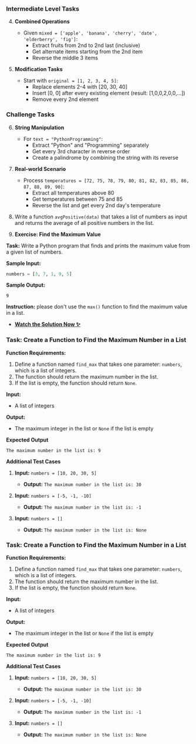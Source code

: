 ### **Intermediate Level Tasks**
4. **Combined Operations**
   - Given `mixed = ['apple', 'banana', 'cherry', 'date', 'elderberry', 'fig']`:
     - Extract fruits from 2nd to 2nd last (inclusive)
     - Get alternate items starting from the 2nd item
     - Reverse the middle 3 items

5. **Modification Tasks**
   - Start with `original = [1, 2, 3, 4, 5]`:
     - Replace elements 2-4 with [20, 30, 40]
     - Insert [0, 0] after every existing element (result: [1,0,0,2,0,0,...])
     - Remove every 2nd element

### **Challenge Tasks**
6. **String Manipulation**
   - For `text = "PythonProgramming"`:
     - Extract "Python" and "Programming" separately
     - Get every 3rd character in reverse order
     - Create a palindrome by combining the string with its reverse

7. **Real-world Scenario**
   - Process `temperatures = [72, 75, 78, 79, 80, 81, 82, 83, 85, 86, 87, 88, 89, 90]`:
     - Extract all temperatures above 80
     - Get temperatures between 75 and 85
     - Reverse the list and get every 2nd day's temperature

 
1. Write a function `avgPositive(data)` that takes a list of numbers as input and returns the average of all positive numbers in the list.
    
2. **Exercise: Find the Maximum Value**

**Task:** Write a Python program that finds and prints the maximum value from a given list of numbers.

**Sample Input:**
```python
numbers = [3, 7, 1, 9, 5]
```

**Sample Output:**
```
9
```

**Instruction:** please don't use the `max()` function to find the maximum value in a list.

- [**Watch the Solution Now ✨**](https://www.youtube.com/watch?v=AcC4ykPRYhc&list=PLKYRx0Ibk7Vi-CC7ik98qT0VKK0F7ikja&index=23)


### Task: Create a Function to Find the Maximum Number in a List

**Function Requirements:**
1. Define a function named `find_max` that takes one parameter: `numbers`, which is a list of integers.
2. The function should return the maximum number in the list.
3. If the list is empty, the function should return `None`.

**Input:**
- A list of integers

**Output:**
- The maximum integer in the list or `None` if the list is empty

**Expected Output**
```
The maximum number in the list is: 9
```

**Additional Test Cases**

1. **Input:** `numbers = [10, 20, 30, 5]`
   - **Output:** `The maximum number in the list is: 30`

2. **Input:** `numbers = [-5, -1, -10]`
   - **Output:** `The maximum number in the list is: -1`

3. **Input:** `numbers = []`
   - **Output:** `The maximum number in the list is: None`

### Task: Create a Function to Find the Maximum Number in a List

**Function Requirements:**
1. Define a function named `find_max` that takes one parameter: `numbers`, which is a list of integers.
2. The function should return the maximum number in the list.
3. If the list is empty, the function should return `None`.

**Input:**
- A list of integers

**Output:**
- The maximum integer in the list or `None` if the list is empty

**Expected Output**
```
The maximum number in the list is: 9
```

**Additional Test Cases**

1. **Input:** `numbers = [10, 20, 30, 5]`
   - **Output:** `The maximum number in the list is: 30`

2. **Input:** `numbers = [-5, -1, -10]`
   - **Output:** `The maximum number in the list is: -1`

3. **Input:** `numbers = []`
   - **Output:** `The maximum number in the list is: None`

